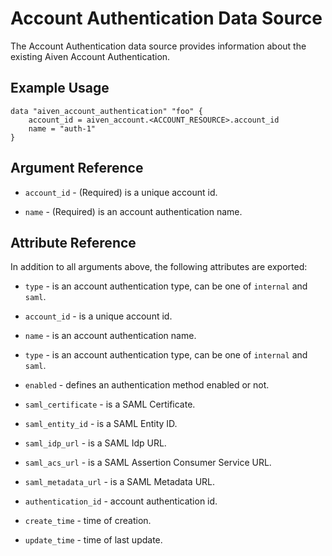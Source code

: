 # Account Authentication Data Source

The Account Authentication data source provides information about the existing Aiven Account Authentication.

## Example Usage

```hcl
data "aiven_account_authentication" "foo" {
    account_id = aiven_account.<ACCOUNT_RESOURCE>.account_id
    name = "auth-1"
}
```

## Argument Reference

* `account_id` - (Required) is a unique account id.

* `name` - (Required) is an account authentication name.

## Attribute Reference

In addition to all arguments above, the following attributes are exported:

* `type` - is an account authentication type, can be one of `internal` and `saml`.

* `account_id` - is a unique account id.

* `name` - is an account authentication name.

* `type` - is an account authentication type, can be one of `internal` and `saml`.

* `enabled` - defines an authentication method enabled or not. 

* `saml_certificate` - is a SAML Certificate.

* `saml_entity_id` - is a SAML Entity ID.

* `saml_idp_url` - is a SAML Idp URL.

* `saml_acs_url` - is a SAML Assertion Consumer Service URL.

* `saml_metadata_url` - is a SAML Metadata URL.

* `authentication_id` - account authentication id.

* `create_time` - time of creation.

* `update_time` - time of last update.